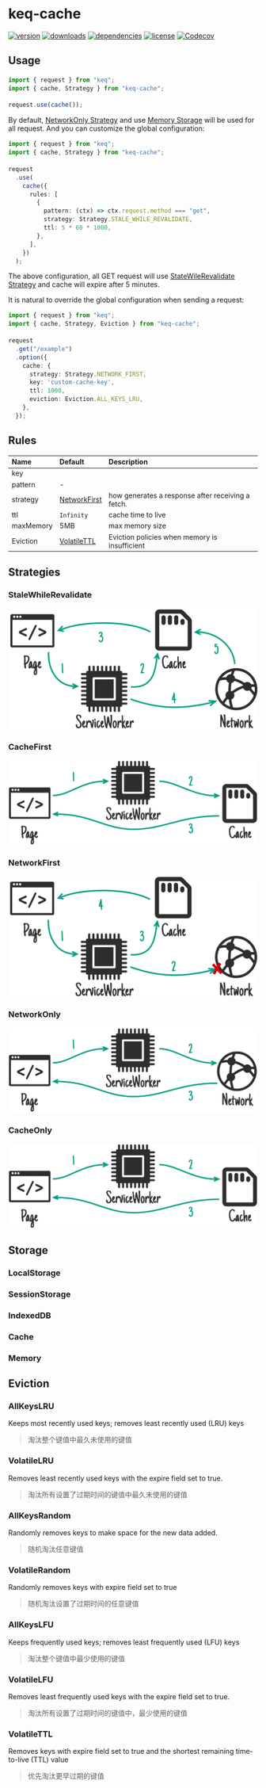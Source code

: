 # keq-cache

[npm]: https://www.npmjs.com/package/keq-cache

[![version](https://img.shields.io/npm/v/keq-cache.svg?logo=npm&style=for-the-badge)][npm]
[![downloads](https://img.shields.io/npm/dm/keq-cache.svg?logo=npm&style=for-the-badge)][npm]
[![dependencies](https://img.shields.io/librariesio/release/npm/keq-cache?logo=npm&style=for-the-badge)][npm]
[![license](https://img.shields.io/npm/l/keq-cache.svg?logo=github&style=for-the-badge)][npm]
[![Codecov](https://img.shields.io/codecov/c/gh/keq-request/keq-cache?logo=codecov&token=PLF0DT6869&style=for-the-badge)](https://codecov.io/gh/keq-request/keq-cache)

## Usage

```typescript
import { request } from "keq";
import { cache, Strategy } from "keq-cache";

request.use(cache());
```

By default, [NetworkOnly Strategy](#networkonly) and use [Memory Storage](#memory) will be used for all request. And you can customize the global configuration:

<!-- prettier-ignore -->
```typescript
import { request } from "keq";
import { cache, Strategy } from "keq-cache";

request
  .use(
    cache({
      rules: [
        {
          pattern: (ctx) => ctx.request.method === "get",
          strategy: Strategy.STALE_WHILE_REVALIDATE,
          ttl: 5 * 60 * 1000,
        },
      ],
    })
  );
```

The above configuration, all GET request will use [StateWileRevalidate Strategy](#stale-while-revalidate) and cache will expire after 5 minutes.

It is natural to override the global configuration when sending a request:

<!-- prettier-ignore -->
```typescript
import { request } from "keq";
import { cache, Strategy, Eviction } from "keq-cache";

request
  .get("/example")
  .option({
    cache: {
      strategy: Strategy.NETWORK_FIRST,
      key: 'custom-cache-key',
      ttl: 1000,
      eviction: Eviction.ALL_KEYS_LRU,
    },
  });
```

## Rules

| Name      | Default                       | Description                                       |
| :-------- | :---------------------------- | :------------------------------------------------ |
| key       |                               |
| pattern   | -                             |
| strategy  | [NetworkFirst](#networkfirst) | how generates a response after receiving a fetch. |
| ttl       | `Infinity`                    | cache time to live                                |
| maxMemory | 5MB                           | max memory size                                   |
| Eviction  | [VolatileTTL](#volatilettl)   | Eviction policies when memory is insufficient     |

## Strategies

### StaleWhileRevalidate

![stale-wile-revalidate](./images/stale-while-revalidate.png)

### CacheFirst

![cache-first](./images/cache-first.png)

### NetworkFirst

![network-first](./images/network-first.png)

### NetworkOnly

![network-only](./images/network-only.png)

### CacheOnly

![cache-only](./images/cache-only.png)

## Storage

### LocalStorage

### SessionStorage

### IndexedDB

### Cache

### Memory

## Eviction

### AllKeysLRU

Keeps most recently used keys; removes least recently used (LRU) keys

> 淘汰整个键值中最久未使用的键值

### VolatileLRU

Removes least recently used keys with the expire field set to true.

> 淘汰所有设置了过期时间的键值中最久未使用的键值

### AllKeysRandom

Randomly removes keys to make space for the new data added.

> 随机淘汰任意键值

### VolatileRandom

Randomly removes keys with expire field set to true

> 随机淘汰设置了过期时间的任意键值

### AllKeysLFU

Keeps frequently used keys; removes least frequently used (LFU) keys

> 淘汰整个键值中最少使用的键值

### VolatileLFU

Removes least frequently used keys with the expire field set to true.

> 淘汰所有设置了过期时间的键值中，最少使用的键值

### VolatileTTL

Removes keys with expire field set to true and the shortest remaining time-to-live (TTL) value

> 优先淘汰更早过期的键值
